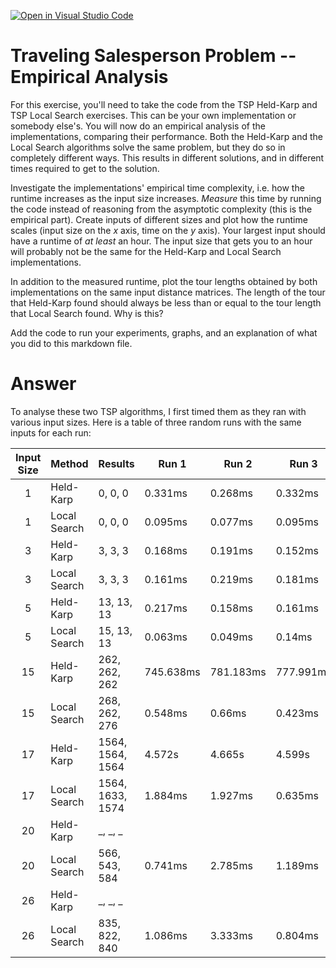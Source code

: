 [![Open in Visual Studio Code](https://classroom.github.com/assets/open-in-vscode-718a45dd9cf7e7f842a935f5ebbe5719a5e09af4491e668f4dbf3b35d5cca122.svg)](https://classroom.github.com/online_ide?assignment_repo_id=11730543&assignment_repo_type=AssignmentRepo)
# Traveling Salesperson Problem -- Empirical Analysis

For this exercise, you'll need to take the code from the TSP Held-Karp and TSP
Local Search exercises. This can be your own implementation or somebody else's.
You will now do an empirical analysis of the implementations, comparing their
performance. Both the Held-Karp and the Local Search algorithms solve the same
problem, but they do so in completely different ways. This results in different
solutions, and in different times required to get to the solution.

Investigate the implementations' empirical time complexity, i.e. how the runtime
increases as the input size increases. *Measure* this time by running the code
instead of reasoning from the asymptotic complexity (this is the empirical
part). Create inputs of different sizes and plot how the runtime scales (input
size on the $x$ axis, time on the $y$ axis). Your largest input should have a
runtime of *at least* an hour. The input size that gets you to an hour will
probably not be the same for the Held-Karp and Local Search implementations.

In addition to the measured runtime, plot the tour lengths obtained by both
implementations on the same input distance matrices. The length of the tour that
Held-Karp found should always be less than or equal to the tour length that
Local Search found. Why is this?

Add the code to run your experiments, graphs, and an explanation of what you did
to this markdown file.

# Answer

To analyse these two TSP algorithms, I first timed them as they ran with various input sizes.  Here is a table of three random runs with the same inputs for each run:

| Input Size | Method | Results | Run 1 | Run 2 | Run 3 |
| :-----------------: | ------ | ------- | ----- | ----- | ----- |
| 1 | Held-Karp | 0, 0, 0 | 0.331ms | 0.268ms | 0.332ms |
| 1 | Local Search | 0, 0, 0 | 0.095ms | 0.077ms | 0.095ms |
| 3 | Held-Karp | 3, 3, 3 | 0.168ms | 0.191ms | 0.152ms |
| 3 | Local Search | 3, 3, 3 | 0.161ms | 0.219ms | 0.181ms |
| 5 | Held-Karp | 13, 13, 13 | 0.217ms | 0.158ms | 0.161ms |
| 5 | Local Search | 15, 13, 13 | 0.063ms | 0.049ms | 0.14ms |
| 15 | Held-Karp | 262, 262, 262 | 745.638ms | 781.183ms | 777.991ms |
| 15 | Local Search | 268, 262, 276 | 0.548ms | 0.66ms | 0.423ms |
| 17 | Held-Karp | 1564, 1564, 1564 | 4.572s | 4.665s | 4.599s |
| 17 | Local Search | 1564, 1633, 1574 | 1.884ms | 1.927ms | 0.635ms |
| 20 | Held-Karp | _, _, _ |  |  |  |
| 20 | Local Search | 566, 543, 584 | 0.741ms | 2.785ms | 1.189ms |
| 26 | Held-Karp | _, _, _ |  |  |  |
| 26 | Local Search | 835, 822, 840 | 1.086ms | 3.333ms | 0.804ms |




